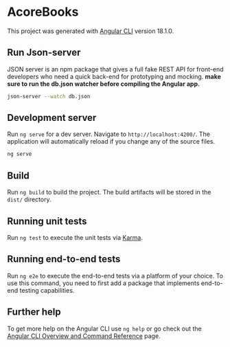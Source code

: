 # AcoreBooks

This project was generated with [Angular CLI](https://github.com/angular/angular-cli) version 18.1.0.

## Run Json-server 
 JSON server is an npm package that gives a full fake REST API for front-end developers who need a quick back-end for prototyping and mocking.
**make sure to run the db.json watcher before compiling the Angular app.**

```sh
json-server --watch db.json
```

## Development server
Run `ng serve` for a dev server. Navigate to `http://localhost:4200/`. The application will automatically reload if you change any of the source files.

```sh
ng serve
```


## Build

Run `ng build` to build the project. The build artifacts will be stored in the `dist/` directory.

## Running unit tests

Run `ng test` to execute the unit tests via [Karma](https://karma-runner.github.io).

## Running end-to-end tests

Run `ng e2e` to execute the end-to-end tests via a platform of your choice. To use this command, you need to first add a package that implements end-to-end testing capabilities.

## Further help

To get more help on the Angular CLI use `ng help` or go check out the [Angular CLI Overview and Command Reference](https://angular.dev/tools/cli) page.
